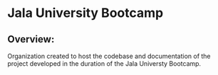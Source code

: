 # Jala University Bootcamp

## Overview:

Organization created to host the codebase and documentation of the project developed in the duration of the Jala Universty Bootcamp.

